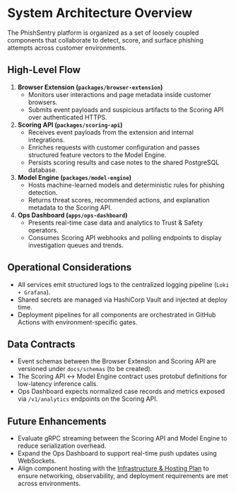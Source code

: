 # System Architecture Overview

The PhishSentry platform is organized as a set of loosely coupled components that collaborate to detect, score, and surface phishing attempts across customer environments.

## High-Level Flow
1. **Browser Extension (`packages/browser-extension`)**
   - Monitors user interactions and page metadata inside customer browsers.
   - Submits event payloads and suspicious artifacts to the Scoring API over authenticated HTTPS.
2. **Scoring API (`packages/scoring-api`)**
   - Receives event payloads from the extension and internal integrations.
   - Enriches requests with customer configuration and passes structured feature vectors to the Model Engine.
   - Persists scoring results and case notes to the shared PostgreSQL database.
3. **Model Engine (`packages/model-engine`)**
   - Hosts machine-learned models and deterministic rules for phishing detection.
   - Returns threat scores, recommended actions, and explanation metadata to the Scoring API.
4. **Ops Dashboard (`apps/ops-dashboard`)**
   - Presents real-time case data and analytics to Trust & Safety operators.
   - Consumes Scoring API webhooks and polling endpoints to display investigation queues and trends.

## Operational Considerations
- All services emit structured logs to the centralized logging pipeline (`Loki + Grafana`).
- Shared secrets are managed via HashiCorp Vault and injected at deploy time.
- Deployment pipelines for all components are orchestrated in GitHub Actions with environment-specific gates.

## Data Contracts
- Event schemas between the Browser Extension and Scoring API are versioned under `docs/schemas` (to be created).
- The Scoring API ↔ Model Engine contract uses protobuf definitions for low-latency inference calls.
- Ops Dashboard expects normalized case records and metrics exposed via `/v1/analytics` endpoints on the Scoring API.

## Future Enhancements
- Evaluate gRPC streaming between the Scoring API and Model Engine to reduce serialization overhead.
- Expand the Ops Dashboard to support real-time push updates using WebSockets.
- Align component hosting with the [Infrastructure & Hosting Plan](./infrastructure.md) to ensure networking, observability, and deployment requirements are met across environments.
